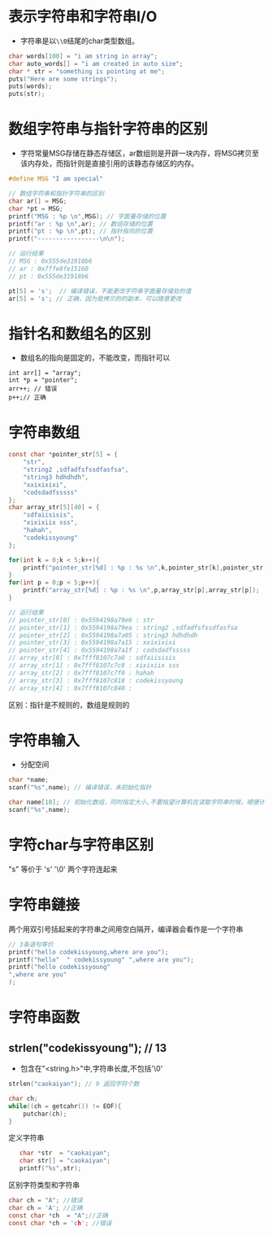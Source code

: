 # 表示字符串和字符串I/O
- 字符串是以`\\0`结尾的char类型数组。
```c
char words[100] = "i am string in array";
char auto_words[] = "i am created in auto size";
char * str = "something is pointing at me";
puts("Here are some strings");
puts(words);
puts(str);
```

# 数组字符串与指针字符串的区别
- 字符常量MSG存储在静态存储区，ar数组则是开辟一块内存，将MSG拷贝至该内存处，而指针则是直接引用的该静态存储区的内存。
```c
#define MSG "I am special"

// 数组字符串和指针字符串的区别
char ar[] = MSG;
char *pt = MSG;
printf("MSG : %p \n",MSG); // 字面量存储的位置
printf("ar : %p \n",ar); // 数组存储的位置
printf("pt : %p \n",pt); // 指针指向的位置
printf("-----------------\n\n");

// 运行结果
// MSG : 0x555de31918b6
// ar : 0x7ffe8fe15160
// pt : 0x555de31918b6

pt[5] = 's';  // 编译错误，不能更改字符串字面量存储处的值
ar[5] = 's'; // 正确，因为是拷贝的的副本，可以随意更改
```

# 指针名和数组名的区别
- 数组名的指向是固定的，不能改变，而指针可以
```
int arr[] = "array";
int *p = "pointer";
arr++; // 错误
p++;// 正确
```

# 字符串数组
```c
const char *pointer_str[5] = {
    "str",
    "string2 ,sdfadfsfssdfasfsa",
    "string3 hdhdhdh",
    "xxixixixi",
    "codsdadfsssss"
};
char array_str[5][40] = {
    "sdfaiisisis",
    "xixixiix sss",
    "hahah",
    "codekissyoung"
};

for(int k = 0;k < 5;k++){
    printf("pointer_str[%d] : %p : %s \n",k,pointer_str[k],pointer_str[k]);
}
for(int p = 0;p < 5;p++){
    printf("array_str[%d] : %p : %s \n",p,array_str[p],array_str[p]);
}

// 运行结果
// pointer_str[0] : 0x5594198a79e6 : str
// pointer_str[1] : 0x5594198a79ea : string2 ,sdfadfsfssdfasfsa
// pointer_str[2] : 0x5594198a7a05 : string3 hdhdhdh
// pointer_str[3] : 0x5594198a7a15 : xxixixixi
// pointer_str[4] : 0x5594198a7a1f : codsdadfsssss
// array_str[0] : 0x7fff8107c7a0 : sdfaiisisis
// array_str[1] : 0x7fff8107c7c8 : xixixiix sss
// array_str[2] : 0x7fff8107c7f0 : hahah
// array_str[3] : 0x7fff8107c818 : codekissyoung
// array_str[4] : 0x7fff8107c840 :  


```
区别：指针是不规则的，数组是规则的


# 字符串输入
- 分配空间
```c
char *name;
scanf("%s",name); // 编译错误，未初始化指针
```

```c
char name[18]; // 初始化数组，同时指定大小,不要指望计算机在读取字符串时候，顺便计算字符串的大小; 然后分配空间，应该是先分配好空间，然后将输入的字符串拷贝到该空间
scanf("%s",name);
```


# 字符char与字符串区别
"s" 等价于 's' '\\0' 两个字符连起来

# 字符串鏈接
两个用双引号括起来的字符串之间用空白隔开，编译器会看作是一个字符串
```c
// 3条语句等价
printf("hello codekissyoung,where are you");
printf("hello"  " codekissyoung" ",where are you");
printf("hello codekissyoung"
",where are you"
);
```



# 字符串函数
## strlen("codekissyoung"); // 13
- 包含在"<string.h>"中,字符串长度,不包括'\0'
```c
strlen("caokaiyan"); // 9 返回字符个数
```
```c
char ch;
while((ch = getcahr()) != EOF){
    putchar(ch);
}
```

定义字符串
```c
   char *str  = "caokaiyan";
   char str[] = "caokaiyan";
   printf("%s",str);
```
区别字符类型和字符串
```c
char ch = "A"; //错误
char ch = 'A'; //正确
const char *ch  = "A";//正确
const char *ch = 'ch'; //错误
```
